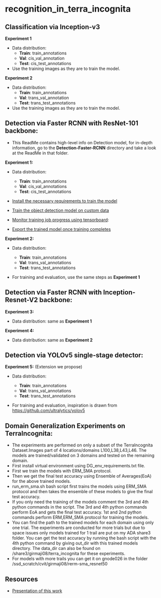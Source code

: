 # recognition_in_terra_incognita

## Classification via Inception-v3

**Experiment 1**
- Data distribution:
    - **Train**: train_annotations
    - **Val**: cis_val_annotation
    - **Test**: cis_test_annotations
 - Use the training images as they are to train the model. 

**Experiment 2**
- Data distribution:
    - **Train**: train_annotations
    - **Val**: trans_val_annotation
    - **Test**: trans_test_annotations
 - Use the training images as they are to train the model. 

## Detection via Faster RCNN with ResNet-101 backbone:
- This ReadMe contains high-level info on Detection model, for in-depth information, go to the **Detection-Faster-RCNN** directory and take a look at the ReadMe in that folder. 

**Experiment 1:**
- Data distribution:
    - **Train**: train_annotations
    - **Val**: cis_val_annotations
    - **Test**: cis_test_annotations

- [Install the necessary requirements to train the model](https://tensorflow-object-detection-api-tutorial.readthedocs.io/en/latest/install.html#tf-models-install-coco)

- [Train the object detection model on custom data](https://tensorflow-object-detection-api-tutorial.readthedocs.io/en/latest/training.html)

- [Monitor training job progress using tensorboard](https://tensorflow-object-detection-api-tutorial.readthedocs.io/en/latest/training.html#monitor-training-job-progress-using-tensorboard):

- [Export the trained model once training completes](https://tensorflow-object-detection-api-tutorial.readthedocs.io/en/latest/training.html#exporting-a-trained-model)

**Experiment 2:**
- Data distribution:
    - **Train**: train_annotations
    - **Val**: trans_val_annotations
    - **Test**: trans_test_annotations

- For training and evaluation, use the same steps as **Experiment 1**

## Detection via Faster RCNN with  Inception-Resnet-V2 backbone:
**Experiment 3:**
- Data distribution: same as **Experiment 1**

**Experiment 4:**
- Data distribution: same as **Experiment 2**

## Detection via YOLOv5 single-stage detector:
**Experiment 5:** (Extension we propose)

- Data distribution:
    - **Train**: train_annotations
    - **Val**: trans_val_annotations
    - **Test**: trans_test_annotations

- For training and evaluation, inspiration is drawn from https://github.com/ultralytics/yolov5 

## Domain Generalization Experiments on TerraIncognita:

- The experiments are performed on only a subset of the TerraIncognita Dataset.Images part of 4 locations/domains L100,L38,L43,L46.  The models are trained/validated on 3 domains and tested on the remaining domain. 
- First install virtual environment using DG_env_requirements.txt file.
- First we train the models with ERM_SMA protocol.
- Then we get the final test accuracy using Ensemble of Averages(EoA) for the above trained models.
- run_erm_sma.sh bash script first trains the models using ERM_SMA protocol and then takes the ensemble of these models to give the final test accuracy.
- If you only need the training of the models comment the 3rd and 4th python commands in the script. The 3rd and 4th python commands perform EoA and gets the final test accuracy. 1st and 2nd python commands perform ERM,ERM_SMA protocol for training the models.
- You can find the path to the trained models for each domain using only one trial. The experiments are conducted for more trials but due to space issues only models trained for 1 trail are put on my ADA share3 folder. You can get the test accuracy by running the bash script with the 4th python command by giving out_dir with this trained models directory. The data_dir can also be found on /share3/girmaji08/terra_incognita for these experiments.
- For models with more trails you can get it on gnode026 in the folder /ssd_scratch/cvit/girmaji08/rerm-sma_resnet50 


## Resources

- [Presentation of this work](https://www.canva.com/design/DAFh8VpV6P0/WMOJE6te8_cxWD43tfvt3Q/view?utm_content=DAFh8VpV6P0&utm_campaign=designshare&utm_medium=link&utm_source=publishsharelink)
